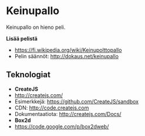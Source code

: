Keinupallo
==========

Keinupallo on hieno peli.

**Lisää pelistä**
* https://fi.wikipedia.org/wiki/Keinupolttopallo
* Pelin säännöt: http://dokaus.net/keinupallo


Teknologiat
------------
* **CreateJS**
 * http://createjs.com/
 * Esimerkkejä: https://github.com/CreateJS/sandbox
 * CDN: http://code.createjs.com
 * Dokumentaatiota: http://createjs.com/Docs/
* **Box2d**
 * https://code.google.com/p/box2dweb/
